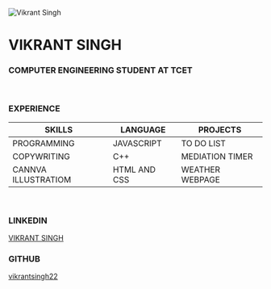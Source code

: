 ![Vikrant Singh](https://media.licdn.com/dms/image/C4D03AQFc8kOtzSzoRA/profile-displayphoto-shrink_800_800/0/1660162682165?e=1692835200&v=beta&t=0goFENUseGcaF-U6h-j0mO8cMUo58PmdxIhHvh7ulDw)

#  VIKRANT SINGH

### COMPUTER ENGINEERING STUDENT AT TCET
<BR>

### EXPERIENCE

|SKILLS |LANGUAGE|PROJECTS|
|---|---|---|
|PROGRAMMING|JAVASCRIPT|TO DO LIST|
|COPYWRITING|C++|MEDIATION TIMER|
|CANNVA ILLUSTRATIOM|HTML AND CSS|WEATHER WEBPAGE|

<BR>

### LINKEDIN

[ VIKRANT SINGH ]( https://www.linkedin.com/in/vikrant-singh-196301210/ "Vikrant Singh linkedin")

### GITHUB

[ vikrantsingh22 ](https://github.com/Vikrantsingh22 "GITHUB VIKRANT SINGH")